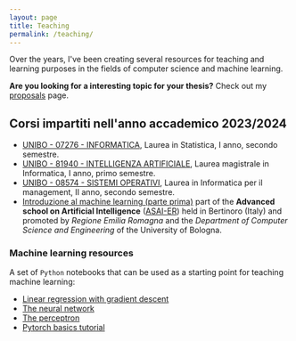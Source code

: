 ```yaml
---
layout: page
title: Teaching
permalink: /teaching/
---
```


Over the years, I've been creating several resources for teaching and learning purposes in the fields of computer science and machine learning.

**Are you looking for a interesting topic for your thesis?** Check out my [proposals](proposals.md) page.

## Corsi impartiti nell'anno accademico 2023/2024

* [UNIBO - 07276 - INFORMATICA](07276.markdown), Laurea in Statistica, I anno, secondo semestre.
* [UNIBO - 81940 - INTELLIGENZA ARTIFICIALE](81940.markdown), Laurea magistrale in Informatica, I anno, primo semestre.
* [UNIBO - 08574 - SISTEMI OPERATIVI](08574.markdown), Laurea in Informatica per il management, II anno, secondo semestre.
* [Introduzione al machine learning (parte prima)](https://github.com/lozingaro/asai-er-ml.git) part of the **Advanced school on Artificial Intelligence** ([ASAI-ER](https://asai-er.github.io)) held in Bertinoro (Italy) and promoted by _Regione Emilia Romagna_ and the _Department of Computer Science and Engineering_ of the University of Bologna.

### Machine learning resources

A set of `Python` notebooks that can be used as a starting point for teaching machine learning:

* [Linear regression with gradient descent](src/linear-regression-w-gradient-descent.ipynb)
* [The neural network](src/nn-rulez.ipynb)
* [The perceptron](src/percettrone.ipynb)
* [Pytorch basics tutorial](src/pytorch-tutorial.ipynb)
